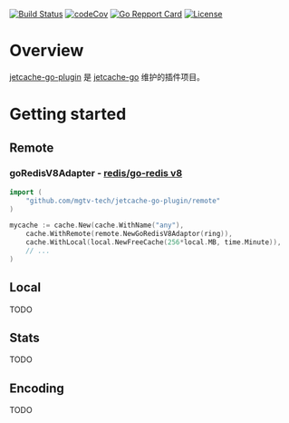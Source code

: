 <p>
<a href="https://github.com/mgtv-tech/jetcache-go-plugin/actions"><img src="https://github.com/mgtv-tech/jetcache-go-plugin/workflows/Go/badge.svg" alt="Build Status"></a>
<a href="https://codecov.io/gh/mgtv-tech/jetcache-go-plugin"><img src="https://codecov.io/gh/mgtv-tech/jetcache-go-plugin/master/graph/badge.svg" alt="codeCov"></a>
<a href="https://goreportcard.com/badge/github.com/mgtv-tech/jetcache-go-plugin"><img src="https://goreportcard.com/badge/github.com/mgtv-tech/jetcache-go-plugin" alt="Go Repport Card"></a>
<a href="https://github.com/mgtv-tech/jetcache-go-plugin/blob/main/LICENSE"><img src="https://img.shields.io/badge/license-MIT-green" alt="License"></a>
</p>

# Overview
[jetcache-go-plugin](https://github.com/mgtv-tech/jetcache-go-plugin) 是 [jetcache-go](https://github.com/mgtv-tech/jetcache-go) 维护的插件项目。

# Getting started

## Remote

### goRedisV8Adapter - [redis/go-redis v8](https://github.com/go-redis/redis/v8)
```go
import (
    "github.com/mgtv-tech/jetcache-go-plugin/remote"
)

mycache := cache.New(cache.WithName("any"),
    cache.WithRemote(remote.NewGoRedisV8Adaptor(ring)),
    cache.WithLocal(local.NewFreeCache(256*local.MB, time.Minute)),
    // ...
)
```

## Local

TODO

## Stats

TODO

## Encoding

TODO

